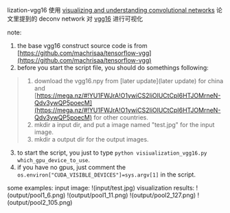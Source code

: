 lization-vgg16
使用 [visualizing and understanding convolutional networks](https://link.springer.com/chapter/10.1007/978-3-319-10590-1_53) 论文里提到的 deconv network 对 [vgg16](http://ethereon.github.io/netscope/#/preset/vgg-16) 进行可视化

note:
1. the base vgg16 construct source code is from [https://github.com/machrisaa/tensorflow-vgg](https://github.com/machrisaa/tensorflow-vgg)
2. before you start the script file, you should do somethings following:
>1. download the vgg16.npy from [later update](later update) for china and [https://mega.nz/#!YU1FWJrA!O1ywiCS2IiOlUCtCpI6HTJOMrneN-Qdv3ywQP5poecM](https://mega.nz/#!YU1FWJrA!O1ywiCS2IiOlUCtCpI6HTJOMrneN-Qdv3ywQP5poecM) for other countries.
>2. mkdir a input dir, and put a image named "test.jpg" for the input image.
>3. mkdir a output dir for the output images.

3. to start the script, you just to type `python visiualization_vgg16.py which_gpu_device_to_use`.
4. if you have no gpus, just comment the `os.environ["CUDA_VISIBLE_DEVICES"]=sys.argv[1]` in the script.

some examples:
input image:
!(input/test.jpg)
visualization results:
!(output/pool1_6.png)
!(output/pool1_11.png)
!(output/pool2_127.png)
!(output/pool2_105.png)
